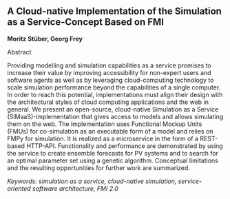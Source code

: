 ## A Cloud-native Implementation of the Simulation as a Service-Concept Based on FMI

**Moritz Stüber, Georg Frey**

Abstract

Providing modelling and simulation capabilities as a service
promises to increase their value by improving accessibility
for non-expert users and software agents as well as
by leveraging cloud-computing technology to scale simulation
performance beyond the capabilities of a single
computer. In order to reach this potential, implementations
must align their design with the architectural styles
of cloud computing applications and the web in general.
We present an open-source, cloud-native Simulation as
a Service (SIMaaS)-implementation that gives access to
models and allows simulating them on the web. The implementation
uses Functional Mockup Units (FMUs) for
co-simulation as an executable form of a model and relies
on FMPy for simulation. It is realized as a microservice in
the form of a REST-based HTTP-API. Functionality and
performance are demonstrated by using the service to create
ensemble forecasts for PV systems and to search for an
optimal parameter set using a genetic algorithm. Conceptual
limitations and the resulting opportunities for further
work are summarized.

*Keywords: simulation as a service, cloud-native simulation, service-oriented software architecture, FMI 2.0*

